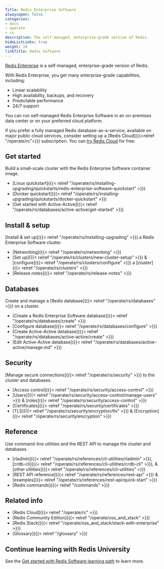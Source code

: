 ```yaml
---
Title: Redis Enterprise Software
alwaysopen: false
categories:
- docs
- operate
- rs
description: The self-managed, enterprise-grade version of Redis.
hideListLinks: true
weight: 10
linkTitle: Redis Software
---
```


[Redis Enterprise](https://redis.io/enterprise/) is a self-managed, enterprise-grade version of Redis.

With Redis Enterprise, you get many enterprise-grade capabilities, including:
- Linear scalability
- High availability, backups, and recovery
- Predictable performance
- 24/7 support

You can run self-managed Redis Enterprise Software in an on-premises data center or on your preferred cloud platform.

If you prefer a fully managed Redis database-as-a-service, available on major public cloud services, consider setting up a [Redis Cloud]({{<relref "/operate/rc">}}) subscription. You can [try Redis Cloud](https://redis.io/try-free/) for free.

## Get started
Build a small-scale cluster with the Redis Enterprise Software container image.
- [Linux quickstart]({{< relref "/operate/rs/installing-upgrading/quickstarts/redis-enterprise-software-quickstart" >}})
- [Docker quickstart]({{< relref "/operate/rs/installing-upgrading/quickstarts/docker-quickstart" >}})
- [Get started with Active-Active]({{< relref "/operate/rs/databases/active-active/get-started" >}})

## Install & setup
[Install & set up]({{< relref "/operate/rs/installing-upgrading" >}}) a Redis Enterprise Software cluster.
- [Networking]({{< relref "/operate/rs/networking" >}})
- [Set up]({{< relref "/operate/rs/clusters/new-cluster-setup" >}}) & [configure]({{< relref "/operate/rs/clusters/configure" >}}) a [cluster]({{< relref "/operate/rs/clusters" >}})
- [Release notes]({{< relref "/operate/rs/release-notes" >}})

## Databases
Create and manage a [Redis database]({{< relref "/operate/rs/databases" >}}) on a cluster.
- [Create a Redis Enterprise Software database]({{< relref "/operate/rs/databases/create" >}})
- [Configure database]({{< relref "/operate/rs/databases/configure" >}})
- [Create Active-Active database]({{< relref "/operate/rs/databases/active-active/create" >}})
- [Edit Active-Active database]({{< relref "/operate/rs/databases/active-active/manage.md" >}})

## Security
[Manage secure connections]({{< relref "/operate/rs/security" >}}) to the cluster and databases.
- [Access control]({{< relref "/operate/rs/security/access-control" >}})
- [Users]({{< relref "/operate/rs/security/access-control/manage-users" >}}) & [roles]({{< relref "/operate/rs/security/access-control" >}})
- [Certificates]({{< relref "/operate/rs/security/certificates" >}})
- [TLS]({{< relref "/operate/rs/security/encryption/tls" >}}) & [Encryption]({{< relref "/operate/rs/security/encryption" >}})

## Reference
Use command-line utilities and the REST API to manage the cluster and databases.
- [rladmin]({{< relref "/operate/rs/references/cli-utilities/rladmin" >}}), [crdb-cli]({{< relref "/operate/rs/references/cli-utilities/crdb-cli" >}}), & [other utilities]({{< relref "/operate/rs/references/cli-utilities" >}})
- [REST API reference]({{< relref "/operate/rs/references/rest-api" >}}) & [examples]({{< relref "/operate/rs/references/rest-api/quick-start" >}})
- [Redis commands]({{< relref "/commands" >}})

## Related info
- [Redis Cloud]({{< relref "/operate/rc" >}})
- [Redis Community Edition]({{< relref "/operate/oss_and_stack" >}})
- [Redis Stack]({{< relref "/operate/oss_and_stack/stack-with-enterprise" >}})
- [Glossary]({{< relref "/glossary" >}})

## Continue learning with Redis University

See the [Get started with Redis Software learning path](https://university.redis.io/learningpath/an0mgw5bjpjfbe) to learn more.
